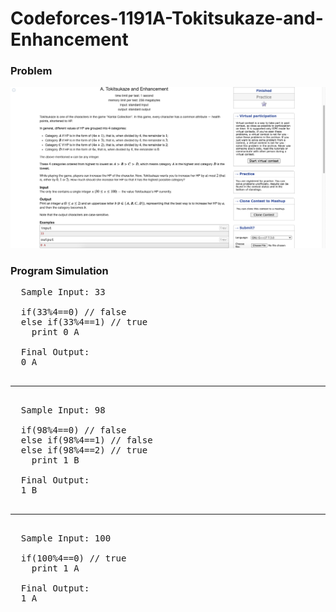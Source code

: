 # Codeforces-1191A-Tokitsukaze-and-Enhancement
### Problem
![](capture.png)
### Program Simulation
<pre>
  Sample Input: 33
  
  if(33%4==0) // false
  else if(33%4==1) // true
    print 0 A
  
  Final Output:
  0 A
  <hr>
  Sample Input: 98
  
  if(98%4==0) // false
  else if(98%4==1) // false
  else if(98%4==2) // true
    print 1 B
  
  Final Output:
  1 B
  <hr>
  Sample Input: 100
  
  if(100%4==0) // true
    print 1 A
  
  Final Output:
  1 A
</pre>
